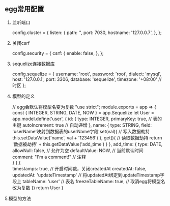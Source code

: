 ## egg常用配置
  
  1. 监听端口
  
      config.cluster = {
            listen: {
              path: '',
              port: 7030,
              hostname: '127.0.0.7',
            },
          };
          
  2. 关闭csrf
  
      config.security = {
        csrf: {
          enable: false,
        },
      };
      
  3.  sequelize连接数据库
  
        config.sequelize = {
          username: 'root',
          password: 'root',
          dialect: 'mysql',
          host: '127.0.0.1',
          port: 3306,
          database: 'sequelize',
          timezone: '+08:00' // 时区
        };
        
  4.  模型的定义
  
      // egg会默认将模型名变为复数
        "use strict";
          module.exports = app => {
            const { INTEGER, STRING, DATE, NOW } = app.Sequelize
            let User = app.model.define('user', {
              id: {
                type: INTEGER,
                primaryKey: true, // 表的主键
                autoIncrement: true // 自动递增
              },
               name: {
                type: STRING,
                field: 'userName'映射到数据表的userName字段
                set(val){ // 写入数据劫持
                  this.setDataValue('name', val + '123456')
                },
                get(){ // 读取数据劫持
                return '数据被劫持' + this.getDataValue('add_time')
                }
              },
              add_time: {
                type: DATE,
                allowNull: false, // 允许为空
                defaultValue: NOW, // 当前默认时间
                comment: "I'm a comment!" // 注释             
              }
            },{          
              timestamps: true, // 开启时间戳，关闭createdAt
              createdAt: false, 
              updatedAt: 'updateTimestamp' // 将updatedAt绑定到updateTimestamp字段上
              tableName: 'user' // 表名
              freezeTableName: true, // 取消egg将模型名改为复数
            })
            return User
          }
       
   5.模型的方法
   
